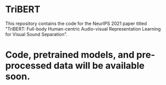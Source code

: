 # TriBERT

This repository contains the code for the NeurIPS 2021 paper titled "TriBERT: Full-body Human-centric Audio-visual Representation Learning for Visual Sound Separation".

# Code, pretrained models, and pre-processed data will be available soon.
